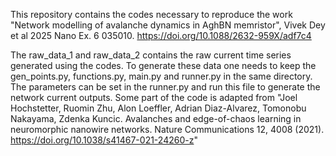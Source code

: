 This repository contains the codes necessary to reproduce the work "Network modelling of avalanche dynamics in AghBN memristor", Vivek Dey et al 2025 Nano Ex. 6 035010. https://doi.org/10.1088/2632-959X/adf7c4

The raw_data_1 and raw_data_2 contains the raw current time series generated using the codes. 
To generate these data one needs to keep the gen_points.py, functions.py, main.py and runner.py in the same directory. The parameters can be set in the runner.py and run this file to generate the network current outputs.
Some part of the code is adapted from "Joel Hochstetter, Ruomin Zhu, Alon Loeffler, Adrian Diaz-Alvarez, Tomonobu Nakayama, Zdenka Kuncic. Avalanches and edge-of-chaos learning in neuromorphic nanowire networks. Nature Communications 12, 4008 (2021). https://doi.org/10.1038/s41467-021-24260-z"
